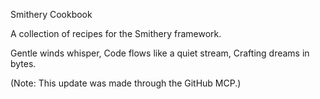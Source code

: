 Smithery Cookbook

A collection of recipes for the Smithery framework.

Gentle winds whisper,
Code flows like a quiet stream,
Crafting dreams in bytes.

(Note: This update was made through the GitHub MCP.)
